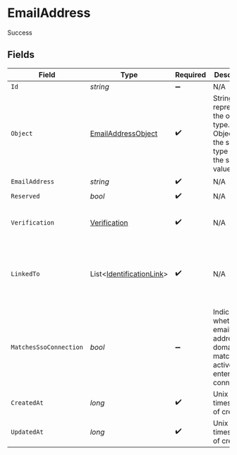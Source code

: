 # EmailAddress

Success


## Fields

| Field                                                                                  | Type                                                                                   | Required                                                                               | Description                                                                            | Example                                                                                |
| -------------------------------------------------------------------------------------- | -------------------------------------------------------------------------------------- | -------------------------------------------------------------------------------------- | -------------------------------------------------------------------------------------- | -------------------------------------------------------------------------------------- |
| `Id`                                                                                   | *string*                                                                               | :heavy_minus_sign:                                                                     | N/A                                                                                    | email_id_56789                                                                         |
| `Object`                                                                               | [EmailAddressObject](../../Models/Components/EmailAddressObject.md)                    | :heavy_check_mark:                                                                     | String representing the object's type. Objects of the same type share the same value.<br/> | email_address                                                                          |
| `EmailAddress`                                                                         | *string*                                                                               | :heavy_check_mark:                                                                     | N/A                                                                                    | example@clerk.com                                                                      |
| `Reserved`                                                                             | *bool*                                                                                 | :heavy_check_mark:                                                                     | N/A                                                                                    | false                                                                                  |
| `Verification`                                                                         | [Verification](../../Models/Components/Verification.md)                                | :heavy_check_mark:                                                                     | N/A                                                                                    | {<br/>"status": "verified",<br/>"strategy": "admin"<br/>}                              |
| `LinkedTo`                                                                             | List<[IdentificationLink](../../Models/Components/IdentificationLink.md)>              | :heavy_check_mark:                                                                     | N/A                                                                                    | [<br/>{<br/>"type": "oauth_google",<br/>"id": "link_12345"<br/>}<br/>]                 |
| `MatchesSsoConnection`                                                                 | *bool*                                                                                 | :heavy_minus_sign:                                                                     | Indicates whether this email address domain matches an active enterprise connection.<br/> |                                                                                        |
| `CreatedAt`                                                                            | *long*                                                                                 | :heavy_check_mark:                                                                     | Unix timestamp of creation<br/>                                                        | 1615458901                                                                             |
| `UpdatedAt`                                                                            | *long*                                                                                 | :heavy_check_mark:                                                                     | Unix timestamp of creation<br/>                                                        | 1615459001                                                                             |